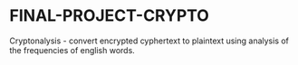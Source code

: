 # FINAL-PROJECT-CRYPTO
 Cryptonalysis - convert encrypted cyphertext to plaintext using analysis of the frequencies of english words.

